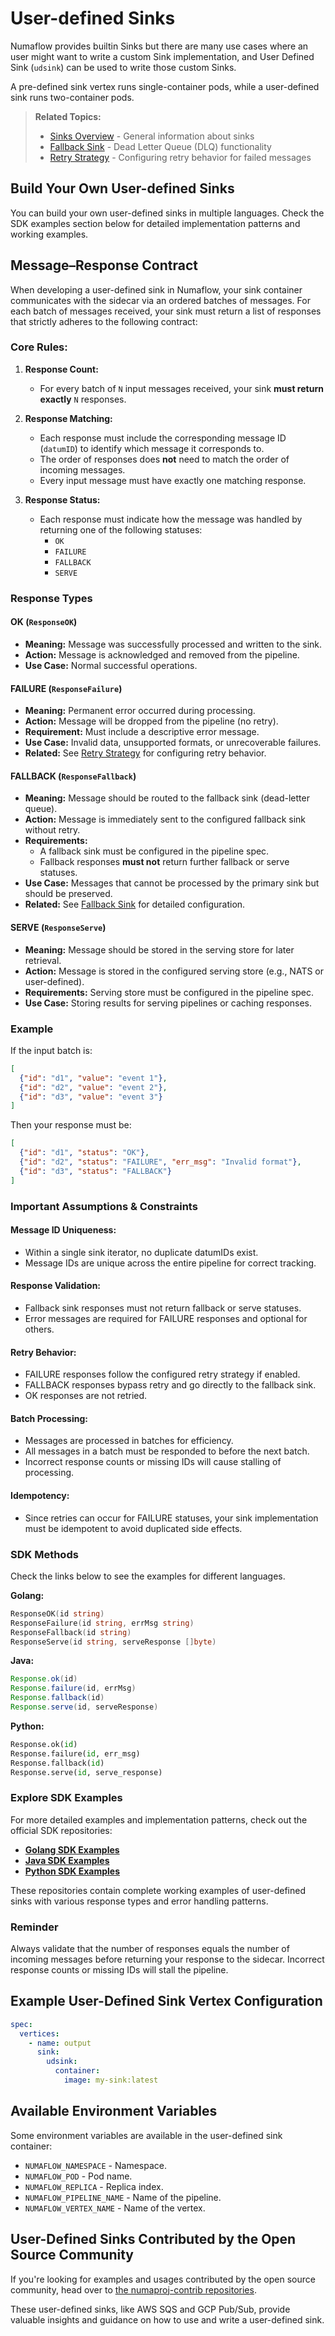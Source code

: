 # User-defined Sinks

Numaflow provides builtin Sinks but there are many use cases where an user might want to write a custom Sink implementation, and User Defined Sink (`udsink`) can be used to write those custom Sinks.


A pre-defined sink vertex runs single-container pods, while a user-defined sink runs two-container pods.

> **Related Topics:**
> - [Sinks Overview](./overview.md) - General information about sinks
> - [Fallback Sink](./fallback.md) - Dead Letter Queue (DLQ) functionality
> - [Retry Strategy](./retry-strategy.md) - Configuring retry behavior for failed messages

## Build Your Own User-defined Sinks

You can build your own user-defined sinks in multiple languages. Check the SDK examples section below for detailed implementation patterns and working examples.

## Message–Response Contract

When developing a user-defined sink in Numaflow, your sink container communicates with the sidecar via an ordered batches of messages. For each batch of messages received, your sink must return a list of responses that strictly adheres to the following contract:

### Core Rules:

1. **Response Count:**
   - For every batch of `N` input messages received, your sink **must return exactly** `N` responses.

2. **Response Matching:**
   - Each response must include the corresponding message ID (`datumID`) to identify which message it corresponds to.
   - The order of responses does **not** need to match the order of incoming messages.
   - Every input message must have exactly one matching response.

3. **Response Status:**
   - Each response must indicate how the message was handled by returning one of the following statuses:
     - `OK`
     - `FAILURE`
     - `FALLBACK`
     - `SERVE`

### Response Types

#### **OK** (`ResponseOK`)
- **Meaning:** Message was successfully processed and written to the sink.
- **Action:** Message is acknowledged and removed from the pipeline.
- **Use Case:** Normal successful operations.

#### **FAILURE** (`ResponseFailure`)
- **Meaning:** Permanent error occurred during processing.
- **Action:** Message will be dropped from the pipeline (no retry).
- **Requirement:** Must include a descriptive error message.
- **Use Case:** Invalid data, unsupported formats, or unrecoverable failures.
- **Related:** See [Retry Strategy](./retry-strategy.md) for configuring retry behavior.

#### **FALLBACK** (`ResponseFallback`)
- **Meaning:** Message should be routed to the fallback sink (dead-letter queue).
- **Action:** Message is immediately sent to the configured fallback sink without retry.
- **Requirements:** 
  - A fallback sink must be configured in the pipeline spec.
  - Fallback responses **must not** return further fallback or serve statuses.
- **Use Case:** Messages that cannot be processed by the primary sink but should be preserved.
- **Related:** See [Fallback Sink](./fallback.md) for detailed configuration.

#### **SERVE** (`ResponseServe`)
- **Meaning:** Message should be stored in the serving store for later retrieval.
- **Action:** Message is stored in the configured serving store (e.g., NATS or user-defined).
- **Requirements:** Serving store must be configured in the pipeline spec.
- **Use Case:** Storing results for serving pipelines or caching responses.

###  Example

If the input batch is:

```json
[
  {"id": "d1", "value": "event 1"},
  {"id": "d2", "value": "event 2"},
  {"id": "d3", "value": "event 3"}
]
```

Then your response must be:

```json
[
  {"id": "d1", "status": "OK"},
  {"id": "d2", "status": "FAILURE", "err_msg": "Invalid format"},
  {"id": "d3", "status": "FALLBACK"}
]
```

###  Important Assumptions & Constraints

#### **Message ID Uniqueness:**
- Within a single sink iterator, no duplicate datumIDs exist.
- Message IDs are unique across the entire pipeline for correct tracking.

#### **Response Validation:**
- Fallback sink responses must not return fallback or serve statuses.
- Error messages are required for FAILURE responses and optional for others.

#### **Retry Behavior:**
- FAILURE responses follow the configured retry strategy if enabled.
- FALLBACK responses bypass retry and go directly to the fallback sink.
- OK responses are not retried.

#### **Batch Processing:**
- Messages are processed in batches for efficiency.
- All messages in a batch must be responded to before the next batch.
- Incorrect response counts or missing IDs will cause stalling of processing.

#### **Idempotency:**
- Since retries can occur for FAILURE statuses, your sink implementation must be idempotent to avoid duplicated side effects.

### SDK Methods

Check the links below to see the examples for different languages.

**Golang:**
```go
ResponseOK(id string)
ResponseFailure(id string, errMsg string)
ResponseFallback(id string)
ResponseServe(id string, serveResponse []byte)
```

**Java:**
```java
Response.ok(id)
Response.failure(id, errMsg)
Response.fallback(id)
Response.serve(id, serveResponse)
```

**Python:**
```python
Response.ok(id)
Response.failure(id, err_msg)
Response.fallback(id)
Response.serve(id, serve_response)
```

###  Explore SDK Examples

For more detailed examples and implementation patterns, check out the official SDK repositories:

- **[Golang SDK Examples](https://github.com/numaproj/numaflow-go/tree/main/examples/sinker)**
- **[Java SDK Examples](https://github.com/numaproj/numaflow-java/tree/main/examples/src/main/java/io/numaproj/numaflow/examples/sink/simple/)**
- **[Python SDK Examples](https://github.com/numaproj/numaflow-python/tree/main/examples/sink/)**

These repositories contain complete working examples of user-defined sinks with various response types and error handling patterns.

### **Reminder**

Always validate that the number of responses equals the number of incoming messages before returning your response to the sidecar. Incorrect response counts or missing IDs will stall the pipeline.

## Example User-Defined Sink Vertex Configuration

```yaml
spec:
  vertices:
    - name: output
      sink:
        udsink:
          container:
            image: my-sink:latest
```

## Available Environment Variables

Some environment variables are available in the user-defined sink container:

- `NUMAFLOW_NAMESPACE` - Namespace.
- `NUMAFLOW_POD` - Pod name.
- `NUMAFLOW_REPLICA` - Replica index.
- `NUMAFLOW_PIPELINE_NAME` - Name of the pipeline.
- `NUMAFLOW_VERTEX_NAME` - Name of the vertex.

## User-Defined Sinks Contributed by the Open Source Community

If you're looking for examples and usages contributed by the open source community, head over to [the numaproj-contrib repositories](https://github.com/orgs/numaproj-contrib/repositories).

These user-defined sinks, like AWS SQS and GCP Pub/Sub, provide valuable insights and guidance on how to use and write a user-defined sink.